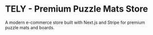 # TELY - Premium Puzzle Mats Store

A modern e-commerce store built with Next.js and Stripe for premium puzzle mats and boards.

